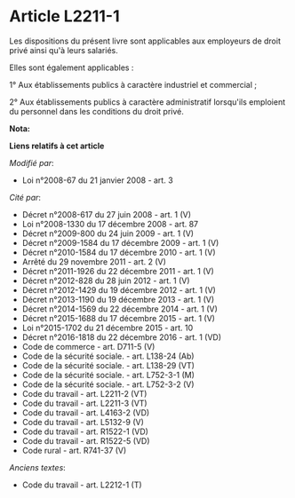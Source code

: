 # Article L2211-1

Les dispositions du présent livre sont applicables aux employeurs de droit privé ainsi qu'à leurs salariés. 

Elles sont également applicables : 

1° Aux établissements publics à caractère industriel et commercial ; 

2° Aux établissements publics à caractère administratif lorsqu'ils emploient du personnel dans les conditions du droit privé.

**Nota:**



**Liens relatifs à cet article**

_Modifié par_:

  - Loi n°2008-67 du 21 janvier 2008 - art. 3

_Cité par_:

  - Décret n°2008-617 du 27 juin 2008 - art. 1 (V)
  - Loi n°2008-1330 du 17 décembre 2008 - art. 87
  - Décret n°2009-800 du 24 juin 2009 - art. 1 (V)
  - Décret n°2009-1584 du 17 décembre 2009 - art. 1 (V)
  - Décret n°2010-1584 du 17 décembre 2010 - art. 1 (V)
  - Arrêté du 29 novembre 2011 - art. 2 (V)
  - Décret n°2011-1926 du 22 décembre 2011 - art. 1 (V)
  - Décret n°2012-828 du 28 juin 2012 - art. 1 (V)
  - Décret n°2012-1429 du 19 décembre 2012 - art. 1 (V)
  - Décret n°2013-1190 du 19 décembre 2013 - art. 1 (V)
  - Décret n°2014-1569 du 22 décembre 2014 - art. 1 (V)
  - Décret n°2015-1688 du 17 décembre 2015 - art. 1 (V)
  - Loi n°2015-1702 du 21 décembre 2015 - art. 10
  - Décret n°2016-1818 du 22 décembre 2016 - art. 1 (VD)
  - Code de commerce - art. D711-5 (V)
  - Code de la sécurité sociale. - art. L138-24 (Ab)
  - Code de la sécurité sociale. - art. L138-29 (VT)
  - Code de la sécurité sociale. - art. L752-3-1 (M)
  - Code de la sécurité sociale. - art. L752-3-2 (V)
  - Code du travail - art. L2211-2 (VT)
  - Code du travail - art. L2211-3 (VT)
  - Code du travail - art. L4163-2 (VD)
  - Code du travail - art. L5132-9 (V)
  - Code du travail - art. R1522-1 (VD)
  - Code du travail - art. R1522-5 (VD)
  - Code rural - art. R741-37 (V)

_Anciens textes_:

  - Code du travail - art. L2212-1 (T)
